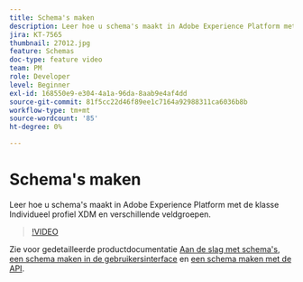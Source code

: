 ```yaml
---
title: Schema's maken
description: Leer hoe u schema's maakt in Adobe Experience Platform met de klasse Individueel profiel XDM en verschillende veldgroepen.
jira: KT-7565
thumbnail: 27012.jpg
feature: Schemas
doc-type: feature video
team: PM
role: Developer
level: Beginner
exl-id: 168550e9-e304-4a1a-96da-8aab9e4af4dd
source-git-commit: 81f5cc22d46f89ee1c7164a92988311ca6036b8b
workflow-type: tm+mt
source-wordcount: '85'
ht-degree: 0%

---
```


# Schema&#39;s maken

Leer hoe u schema&#39;s maakt in Adobe Experience Platform met de klasse Individueel profiel XDM en verschillende veldgroepen.

>[!VIDEO](https://video.tv.adobe.com/v/27012?quality=12&learn=on)

Zie voor gedetailleerde productdocumentatie [Aan de slag met schema&#39;s](https://experienceleague.adobe.com/docs/journey-optimizer/using/data-management/get-started-schemas.html), [een schema maken in de gebruikersinterface](https://experienceleague.adobe.com/docs/experience-platform/xdm/tutorials/create-schema-ui.html) en [een schema maken met de API](https://experienceleague.adobe.com/docs/experience-platform/xdm/tutorials/create-schema-api.html).
